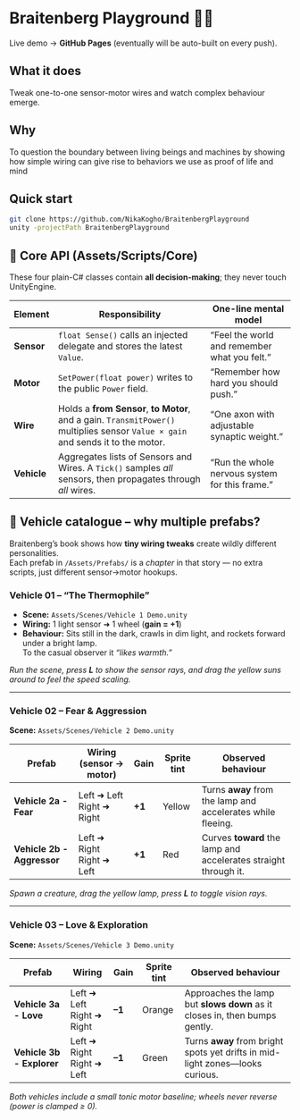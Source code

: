 # Braitenberg Playground 🧩🚗

Live demo → **GitHub Pages** (eventually will be auto-built on every push).

## What it does
Tweak one-to-one sensor-motor wires and watch complex behaviour emerge.

## Why
To question the boundary between living beings and machines by showing how simple wiring can give rise to behaviors we use as proof of life and mind

## Quick start
```bash
git clone https://github.com/NikaKogho/BraitenbergPlayground
unity -projectPath BraitenbergPlayground
```

## 🧠 Core API (Assets/Scripts/Core)

These four plain-C# classes contain **all decision-making**; they never touch UnityEngine.

| Element | Responsibility | One-line mental model |
|---------|----------------|-----------------------|
| **Sensor** | `float Sense()` calls an injected delegate and stores the latest `Value`. | “Feel the world and remember what you felt.” |
| **Motor** | `SetPower(float power)` writes to the public `Power` field. | “Remember how hard you should push.” |
| **Wire** | Holds a **from Sensor**, **to Motor**, and a gain. `TransmitPower()` multiplies sensor `Value × gain` and sends it to the motor. | “One axon with adjustable synaptic weight.” |
| **Vehicle** | Aggregates lists of Sensors and Wires. A `Tick()` samples *all* sensors, then propagates through *all* wires. | “Run the whole nervous system for this frame.” |

## 🚗 Vehicle catalogue – why multiple prefabs?

Braitenberg’s book shows how **tiny wiring tweaks** create wildly different personalities.  
Each prefab in `/Assets/Prefabs/` is a *chapter* in that story — no extra scripts, just different sensor→motor hookups.

### Vehicle 01 – “The Thermophile”
* **Scene:** `Assets/Scenes/Vehicle 1 Demo.unity`
* **Wiring:** 1 light sensor ➜ 1 wheel (**gain = +1**)
* **Behaviour:** Sits still in the dark, crawls in dim light, and rockets forward under a bright lamp.  
  To the casual observer it *“likes warmth.”*

_Run the scene, press **L** to show the sensor rays, and drag the yellow suns around to feel the speed scaling._

---

### Vehicle 02 – Fear & Aggression  
**Scene:** `Assets/Scenes/Vehicle 2 Demo.unity`

| Prefab | Wiring (sensor → motor) | Gain | Sprite tint | Observed behaviour |
|--------|-------------------------|------|-------------|--------------------|
| **Vehicle 2a - Fear** | Left ➜ Left<br>Right ➜ Right | **+1** | Yellow | Turns **away** from the lamp and accelerates while fleeing. |
| **Vehicle 2b - Aggressor** | Left ➜ Right<br>Right ➜ Left | **+1** | Red | Curves **toward** the lamp and accelerates straight through it. |

*Spawn a creature, drag the yellow lamp, press **L** to toggle vision rays.*

---

### Vehicle 03 – Love & Exploration  
**Scene:** `Assets/Scenes/Vehicle 3 Demo.unity`

| Prefab | Wiring | Gain | Sprite tint | Observed behaviour |
|--------|--------|------|-------------|--------------------|
| **Vehicle 3a - Love** | Left ➜ Left<br>Right ➜ Right | **–1** | Orange | Approaches the lamp but **slows down** as it closes in, then bumps gently. |
| **Vehicle 3b - Explorer** | Left ➜ Right<br>Right ➜ Left | **–1** | Green | Turns **away** from bright spots yet drifts in mid-light zones—looks curious. |

*Both vehicles include a small tonic motor baseline; wheels never reverse (power is clamped ≥ 0).*
